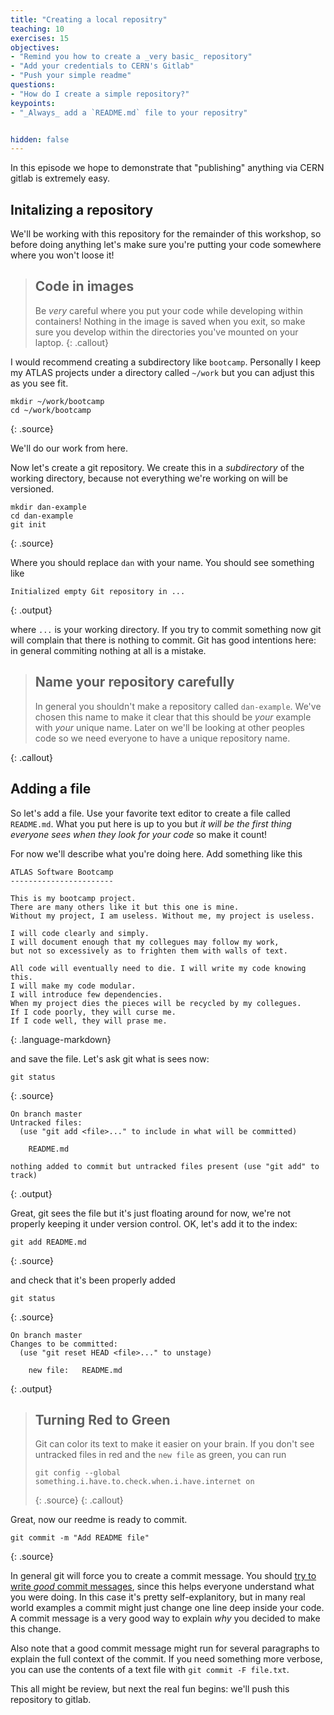 ```yaml
---
title: "Creating a local repositry"
teaching: 10
exercises: 15
objectives:
- "Remind you how to create a _very basic_ repository"
- "Add your credentials to CERN's Gitlab"
- "Push your simple readme"
questions:
- "How do I create a simple repository?"
keypoints:
- "_Always_ add a `README.md` file to your repositry"


hidden: false
---
```


In this episode we hope to demonstrate that "publishing" anything via
CERN gitlab is extremely easy.

## Initalizing a repository

We'll be working with this repository for the remainder of this
workshop, so before doing anything let's make sure you're putting your
code somewhere where you won't loose it!

> ## Code in images
>
> Be _very_ careful where you put your code while developing within
> containers! Nothing in the image is saved when you exit, so make sure you
> develop within the directories you've mounted on your laptop.
{: .callout}

I would recommend creating a subdirectory like `bootcamp`. Personally
I keep my ATLAS projects under a directory called `~/work` but you can
adjust this as you see fit.

~~~
mkdir ~/work/bootcamp
cd ~/work/bootcamp
~~~
{: .source}

We'll do our work from here.

Now let's create a git repository. We create this in a _subdirectory_
of the working directory, because not everything we're working on will
be versioned.

~~~
mkdir dan-example
cd dan-example
git init
~~~
{: .source}

Where you should replace `dan` with your name. You should see
something like

~~~
Initialized empty Git repository in ...
~~~
{: .output}

where `...` is your working directory. If you try to commit something
now git will complain that there is nothing to commit. Git has good
intentions here: in general commiting nothing at all is a mistake.

> ## Name your repository carefully
>
> In general you shouldn't make a repository called `dan-example`. We've
> chosen this name to make it clear that this should be _your_ example with
> _your_ unique name. Later on we'll be looking at other peoples code so we
> need everyone to have a unique repository name.
>
{: .callout}

## Adding a file

So let's add a file. Use your favorite text editor to create a file
called `README.md`. What you put here is up to you but _it will be the
first thing everyone sees when they look for your code_ so make it
count!

For now we'll describe what you're doing here. Add something like this

~~~
ATLAS Software Bootcamp
-----------------------

This is my bootcamp project.
There are many others like it but this one is mine.
Without my project, I am useless. Without me, my project is useless.

I will code clearly and simply.
I will document enough that my collegues may follow my work,
but not so excessively as to frighten them with walls of text.

All code will eventually need to die. I will write my code knowing this.
I will make my code modular.
I will introduce few dependencies.
When my project dies the pieces will be recycled by my collegues.
If I code poorly, they will curse me.
If I code well, they will prase me.
~~~
{: .language-markdown}

and save the file. Let's ask git what is sees now:

~~~
git status
~~~
{: .source}

~~~
On branch master
Untracked files:
  (use "git add <file>..." to include in what will be committed)

	README.md

nothing added to commit but untracked files present (use "git add" to track)
~~~
{: .output}

Great, git sees the file but it's just floating around for now, we're not properly keeping it under version control. OK, let's add it to the index:

~~~
git add README.md
~~~
{: .source}

and check that it's been properly added

~~~
git status
~~~
{: .source}

~~~
On branch master
Changes to be committed:
  (use "git reset HEAD <file>..." to unstage)

	new file:   README.md
~~~
{: .output}

> ## Turning Red to Green
>
> Git can color its text to make it easier on your brain. If you don't
> see untracked files in red and the `new file` as green, you can run
> ~~~
> git config --global something.i.have.to.check.when.i.have.internet on
> ~~~
> {: .source}
{: .callout}

Great, now our reedme is ready to commit.

~~~
git commit -m "Add README file"
~~~
{: .source}

In general git will force you to create a commit message. You should
[try to write _good_ commit messages](TODO:link-to-git-commit-tips),
since this helps everyone understand what you were doing. In this case
it's pretty self-explanitory, but in many real world examples a commit
might just change one line deep inside your code. A commit message is
a very good way to explain _why_ you decided to make this change.

Also note that a good commit message might run for several paragraphs
to explain the full context of the commit. If you need something more
verbose, you can use the contents of a text file with
`git commit -F file.txt`.

This all might be review, but next the real fun begins: we'll push
this repository to gitlab.
